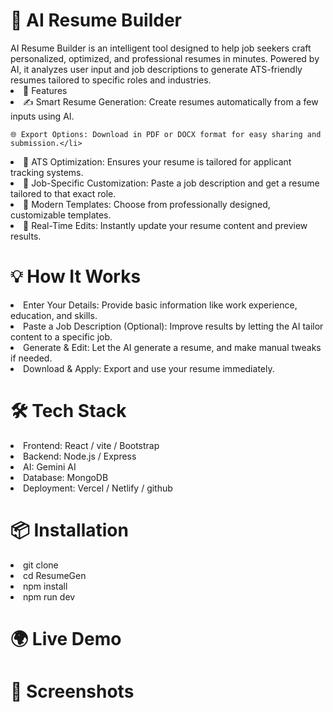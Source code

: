 <h1>🧠 AI Resume Builder</h1>
<div>
    AI Resume Builder is an intelligent tool designed to help job seekers craft personalized, optimized, and professional resumes in minutes. Powered by AI, it analyzes user input and job descriptions to generate ATS-friendly resumes tailored to specific roles and industries.
</div>
<li>🚀 Features</li>
<li>
    ✍️ Smart Resume Generation: Create resumes automatically from a few inputs using AI.
    
    
    
    
   
  
    
    🌐 Export Options: Download in PDF or DOCX format for easy sharing and submission.</li>
<li>📄 ATS Optimization: Ensures your resume is tailored for applicant tracking systems.</li>
<li>🎯 Job-Specific Customization: Paste a job description and get a resume tailored to that exact role.
</li>
<li> 🎨 Modern Templates: Choose from professionally designed, customizable templates.
</li>
<li>  🔁 Real-Time Edits: Instantly update your resume content and preview results.</li>


<h1>💡 How It Works</h1>
<li>Enter Your Details: Provide basic information like work experience, education, and skills.</li>

<li>Paste a Job Description (Optional): Improve results by letting the AI tailor content to a specific job.</li>

<li>Generate & Edit: Let the AI generate a resume, and make manual tweaks if needed.</li>

<li>Download & Apply: Export and use your resume immediately.</li>

<h1>🛠️ Tech Stack</h1>
<li>Frontend: React / vite / Bootstrap</li>

<li>Backend: Node.js / Express </li>

<li>AI: Gemini AI</li>

<li>Database: MongoDB</li>

<li>Deployment: Vercel / Netlify / github</li>

<h1>📦 Installation</h1>

<li>git clone 
<li>cd ResumeGen</li>
<li>npm install</li>
<li>npm run dev</li>
<h1>🌍 Live Demo</h1>


<h1>📸 Screenshots</h1>
